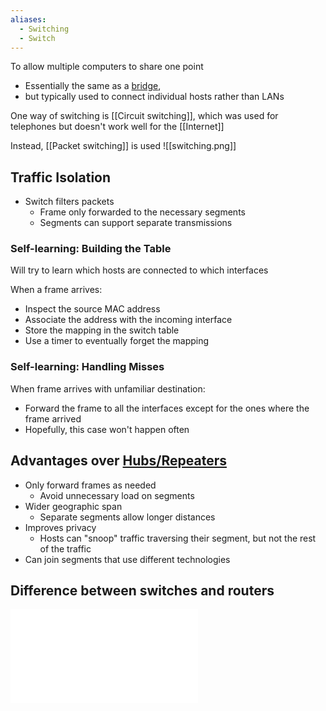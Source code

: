 ```yaml
---
aliases:
  - Switching
  - Switch
---
```

To allow multiple computers to share one point
- Essentially the same as a [bridge](Bridges.md),
- but typically used to connect individual hosts rather than LANs

One way of switching is [[Circuit switching]], which was used for telephones but doesn't work well for the [[Internet]]

Instead, [[Packet switching]] is used
 ![[switching.png]]

## Traffic Isolation

- Switch filters packets
	- Frame only forwarded to the necessary segments
	- Segments can support separate transmissions

### Self-learning: Building the Table

Will try to learn which hosts are connected to which interfaces

When a frame arrives:
- Inspect the source MAC address
- Associate the address with the incoming interface
- Store the mapping in the switch table
- Use a timer to eventually forget the mapping

### Self-learning: Handling Misses

When frame arrives with unfamiliar destination:
- Forward the frame to all the interfaces except for the ones where the frame arrived
- Hopefully, this case won't happen often

## Advantages over [Hubs/Repeaters](../Physical%20layer/Physical%20layer.md)

- Only forward frames as needed
	- Avoid unnecessary load on segments
- Wider geographic span
	- Separate segments allow longer distances
- Improves privacy
	- Hosts can "snoop" traffic traversing their segment, but not the rest of the traffic
- Can join segments that use different technologies

## Difference between switches and routers

![Switch vs Router](../../Switch%20vs%20Router.md)